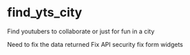 # find_yts_city
Find youtubers to collaborate or just for fun in a city


Need to fix the data returned
Fix API security
fix form widgets

